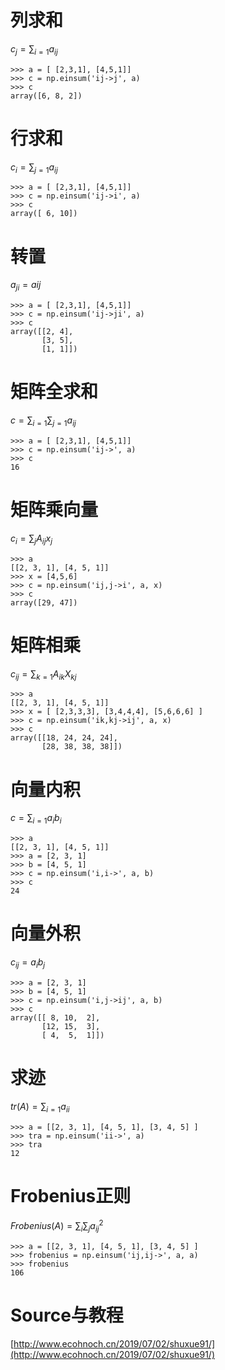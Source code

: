 # 列求和

$c_j = \sum_{i=1}{a_{ij}}$

```
>>> a = [ [2,3,1], [4,5,1]]
>>> c = np.einsum('ij->j', a)
>>> c
array([6, 8, 2])
```

# 行求和

$c_i = \sum_{j=1}{a_{ij}}$

```
>>> a = [ [2,3,1], [4,5,1]]
>>> c = np.einsum('ij->i', a)
>>> c
array([ 6, 10])
```

# 转置

$a_{ji} = a{ij}$

```
>>> a = [ [2,3,1], [4,5,1]]
>>> c = np.einsum('ij->ji', a)
>>> c
array([[2, 4],
       [3, 5],
       [1, 1]])
```

# 矩阵全求和

$c=\sum_{i=1}{\sum_{j=1}{a_{ij}}}$

```
>>> a = [ [2,3,1], [4,5,1]]
>>> c = np.einsum('ij->', a)
>>> c
16
```

# 矩阵乘向量

$c_i = \sum_{j}{A_{ij}x_j}$

```
>>> a
[[2, 3, 1], [4, 5, 1]]
>>> x = [4,5,6]
>>> c = np.einsum('ij,j->i', a, x)
>>> c
array([29, 47])
```

# 矩阵相乘

$c_{ij} = \sum_{k=1}{A_{ik}X_{kj}}$

```
>>> a
[[2, 3, 1], [4, 5, 1]]
>>> x = [ [2,3,3,3], [3,4,4,4], [5,6,6,6] ]
>>> c = np.einsum('ik,kj->ij', a, x)
>>> c
array([[18, 24, 24, 24],
       [28, 38, 38, 38]])
```

# 向量内积

$c=\sum_{i=1}{a_i b_i}$

```
>>> a
[[2, 3, 1], [4, 5, 1]]
>>> a = [2, 3, 1]
>>> b = [4, 5, 1]
>>> c = np.einsum('i,i->', a, b)
>>> c
24
```

# 向量外积

$c_{ij} = a_i b_j$

```
>>> a = [2, 3, 1]
>>> b = [4, 5, 1]
>>> c = np.einsum('i,j->ij', a, b)
>>> c
array([[ 8, 10,  2],
       [12, 15,  3],
       [ 4,  5,  1]])
```

# 求迹

$tr(A) = \sum_{i=1}{a_{ii}}$

```
>>> a = [[2, 3, 1], [4, 5, 1], [3, 4, 5] ]
>>> tra = np.einsum('ii->', a)
>>> tra
12
```

# Frobenius正则

$Frobenius(A) = \sum_{i}{\sum_{j}{a_{ij}^2}}$

```
>>> a = [[2, 3, 1], [4, 5, 1], [3, 4, 5] ]
>>> frobenius = np.einsum('ij,ij->', a, a)
>>> frobenius
106
```

# Source与教程

[http://www.ecohnoch.cn/2019/07/02/shuxue91/](http://www.ecohnoch.cn/2019/07/02/shuxue91/)